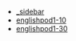 - [_sidebar](/听力/EnglishPod)
- [englishpod1-10](/听力/EnglishPod/englishpod1-10.md)
- [englishpod1-30](/听力/EnglishPod/englishpod1-30.md)
